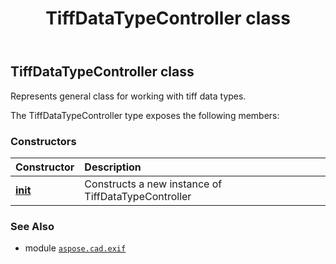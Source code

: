 ﻿---
title: TiffDataTypeController class
second_title: Aspose.CAD for Python via .NET API References
description: 
type: docs
weight: 40
url: /aspose.cad.exif/tiffdatatypecontroller/
is_root: false
---

## TiffDataTypeController class

Represents general class for working with tiff data types.



The TiffDataTypeController type exposes the following members:

### Constructors
| Constructor | Description |
| :- | :- |
| [__init__](/cad/python-net/aspose.cad.exif/tiffdatatypecontroller/__init__/#) | Constructs a new instance of TiffDataTypeController |



### See Also
* module [`aspose.cad.exif`](..)
